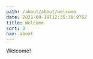 ```yaml
---
path: /about/about/welcome
date: 2021-09-19T12:35:38.975Z
title: Welcome
sort: 3
nav: about
---
```


Welcome!
